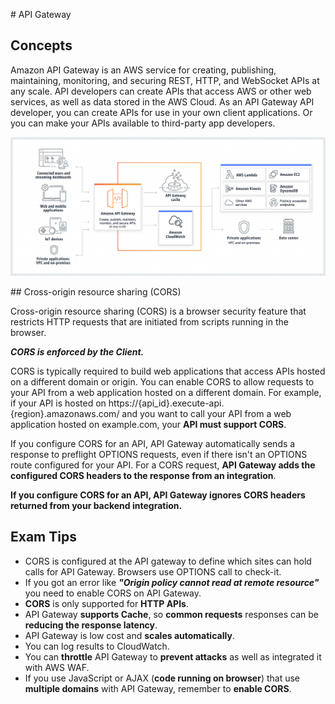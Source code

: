 # API Gateway
## Concepts

Amazon API Gateway is an AWS service for creating, publishing, maintaining, monitoring, and securing REST, HTTP, and WebSocket APIs at any scale. API developers can create APIs that access AWS or other web services, as well as data stored in the AWS Cloud. As an API Gateway API developer, you can create APIs for use in your own client applications. Or you can make your APIs available to third-party app developers.

![API Gateway](./Product-Page-Diagram_Amazon-API-Gateway-How-Works.png)

## Cross-origin resource sharing (CORS)

Cross-origin resource sharing (CORS) is a browser security feature that restricts HTTP requests that are initiated from scripts running in the browser.

***CORS is enforced by the Client.***

CORS is typically required to build web applications that access APIs hosted on a different domain or origin. You can enable CORS to allow requests to your API from a web application hosted on a different domain. For example, if your API is hosted on https://{api_id}.execute-api.{region}.amazonaws.com/ and you want to call your API from a web application hosted on example.com, your **API must support CORS**.

If you configure CORS for an API, API Gateway automatically sends a response to preflight OPTIONS requests, even if there isn't an OPTIONS route configured for your API. For a CORS request, **API Gateway adds the configured CORS headers to the response from an integration**.

**If you configure CORS for an API, API Gateway ignores CORS headers returned from your backend integration.**

## Exam Tips
* CORS is configured at the API gateway to define which sites can hold calls for API Gateway. Browsers use OPTIONS call to check-it.
* If you got an error like ***"Origin policy cannot read at remote resource"*** you need to enable CORS on API Gateway.
* **CORS** is only supported for **HTTP APIs**.
* API Gateway **supports Cache**, so **common requests** responses can be **reducing the response latency**.
* API Gateway is low cost and **scales automatically**.
* You can log results to CloudWatch.
* You can **throttle** API Gateway to **prevent attacks** as well as integrated it with AWS WAF.
* If you use JavaScript or AJAX (**code running on browser**) that use **multiple domains** with API Gateway, remember to **enable CORS**.